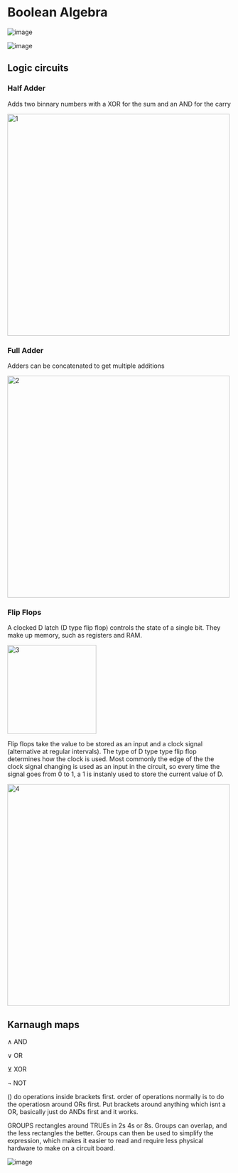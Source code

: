 # Boolean Algebra

![image](https://user-images.githubusercontent.com/72783315/221139813-cfad7c45-3936-4a72-b768-f18b533540a6.png)

![image](https://user-images.githubusercontent.com/72783315/221140764-a802ac9e-f70d-49ea-8810-21bb95094554.png)

## Logic circuits

### Half Adder
Adds two binnary numbers with a XOR for the sum and an AND for the carry

<img width="500" alt="1" src="https://user-images.githubusercontent.com/72783315/222000113-d097c9b1-2908-42f6-820d-a814b8045240.png">

### Full Adder
Adders can be concatenated to get multiple additions

<img width="500" alt="2" src="https://user-images.githubusercontent.com/72783315/222000813-52c8fa20-fa64-45db-af3b-f6d18f6c1da7.png">

### Flip Flops

A clocked D latch (D type flip flop) controls the state of a single bit. They make up memory, such as registers and RAM.

<img width="200" alt="3" src="https://user-images.githubusercontent.com/72783315/222006322-a60c231e-3fbb-4401-8ee5-e4571c514f71.png">

Flip flops take the value to be stored as an input and a clock signal (alternative at regular intervals). The type of D type type flip flop determines how the clock is used. Most commonly the edge of the the clock signal changing is used as an input in the circuit, so every time the signal goes from 0 to 1, a 1 is instanly used to store the current value of D.

<img width="500" alt="4" src="https://user-images.githubusercontent.com/72783315/222006325-86109fcc-d3d5-43aa-ba63-b97e042e5af2.png">

## Karnaugh maps

∧ AND

∨ OR

⊻ XOR

¬ NOT

() do operations inside brackets first. order of operations normally is to do the operatiosn around ORs first. Put brackets around anything which isnt a OR, basically just do ANDs first and it works.

GROUPS rectangles around TRUEs in 2s 4s or 8s. Groups can overlap, and the less rectangles the better. Groups can then be used to simplify the expression, which makes it easier to read and require less physical hardware to make on a circuit board.

![image](https://user-images.githubusercontent.com/72783315/221143287-b06a5d28-aa5e-4b02-8f77-9b5c3a1f16c4.png)
